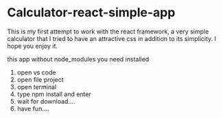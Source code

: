 # Calculator-react-simple-app
This is my first attempt to work with the react framework, a very simple calculator that I tried to have an attractive css in addition to its simplicity. I hope you enjoy it.

this app without node_modules you need installed
1. open vs code
2. open file project
3. open terminal
4. type npm install and enter
5. wait for download....
6. have fun....


